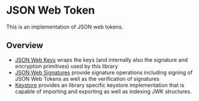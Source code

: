 # JSON Web Token

This is an implementation of JSON web tokens.

## Overview

* [JSON Web Keys](./jwk.md) wraps the keys (and internally also the
  signature and encryption primitives) used by this library
* [JSON Web Signatures](./jws.md) provide signature operations including
  signing of JSON Web Tokens as well as the verification of signatures
* [Keystore](./keystore.md) provides an library specific keystore
  implementation that is capable of importing and exporting as well
  as indexing JWK structures.
